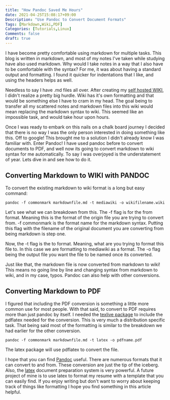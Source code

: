 ```yaml
---
title: "How Pandoc Saved Me Hours"
date: 2021-04-25T15:08:17+09:00
Description: "Use Pandoc to Convert Document Formats"
Tags: [Markdown,Wiki,PDF]
Categories: [Tutorials,Linux]
Comments: false
draft: true
---
```

I have become pretty comfortable using markdown for multiple tasks. This blog is written in markdown, and most of my notes I've taken while studying have also used markdown. Why would I take notes in a way that I also have to be comfortable with the syntax? For me, it was about having a standard output and formatting. I found it quicker for indentations that I like, and using the headers helps as well. 

Needless to say I have .md files all over. After creating my [self hosted WIKI](https://kalifornia909.info/post/media-wiki-docker/), I didn't realize a pretty big hurdle. Wiki has it's own formatting and that would be something else I have to cram in my head. The goal being to transfer all my scattered notes and markdown files into this wiki would mean replacing the markdown syntax to wiki. This seemed like an impossible task, and would take hour upon hours. 

Once I was ready to embark on this nails on a chalk board journey I decided that there is no way I was the only person interested in doing something like this. Off to google! This brought me to a solution I didn't already know I was familiar with. Enter Pandoc! I have used pandoc before to convert documents to PDF, and well now its going to convert markdown to wiki syntax for me automatically. To say I was overjoyed is the understatement of year. Lets dive in and see how to do it.

## Converting Markdown to WIKI with PANDOC 

To convert the existing markdown to wiki format is a long but easy command:
```
pandoc -f commonmark markdownfile.md -t mediawiki -o wikifilename.wiki 
```
Let's see what we can breakdown from this. The -f flag is for the from format. Meaning this is the format of the origin file you are trying to convert from. -f commonmark is the format name for the markdown syntax. Putting this flag with the filename of the original document you are converting from being markdown is step one. 

Now, the -t flag is the to format. Meaning, what are you trying to format this file to. In this case we are formatting to mediawiki as a format. The -o flag being the output file you want the file to be named once its converted.

Just like that, the markdown file is now converted from markdown to wiki! This means no going line by line and changing syntax from markdown to wiki, and in my case, typos. Pandoc can also help with other conversions.

## Converting Markdown to PDF

I figured that including the PDF conversion is something a little more common use for most people. With that said, to convert to PDF requires more than just pandoc by itself. I needed the [texlive package](https://en.wikipedia.org/wiki/TeX_Live) to include the pdflatex needed for the conversion. This is very much a distribution specific task. That being said most of the formatting is similar to the breakdown we had earlier for the other conversion.

```
pandoc -f commonmark markdownfile.md -t latex -o pdfname.pdf
```
The latex package will use pdflatex to convert the file. 

I hope that you can find [Pandoc](https://pandoc.org/) useful. There are numerous formats that it can convert to and from. These conversion are just the tip of the iceberg. Also, the [latex](https://www.latex-project.org/) document preparation system is very powerful. A future project of mine is to use latex to format my resume with a template that you can easily find. If you enjoy writing but don't want to worry about keeping track of things like formatting I hope you find something in this article helpful.